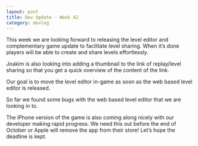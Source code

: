 ```yaml
---
layout: post
title: Dev Update - Week 42
category: devlog
---
```


This week we are looking forward to releasing the level editor and complementary game update to facilitate level sharing. When it’s done players will be able to create and share levels effortlessly.

Joakim is also looking into adding a thumbnail to the link of replay/level sharing so that you get a quick overview of the content of the link.

Our goal is to move the level editor in-game as soon as the web based level editor is released.

So far we found some bugs with the web based level editor that we are looking in to.

The iPhone version of the game is also coming along nicely with our developer making rapid progress. We need this out before the end of October or Apple will remove the app from their store! Let’s hope the deadline is kept.